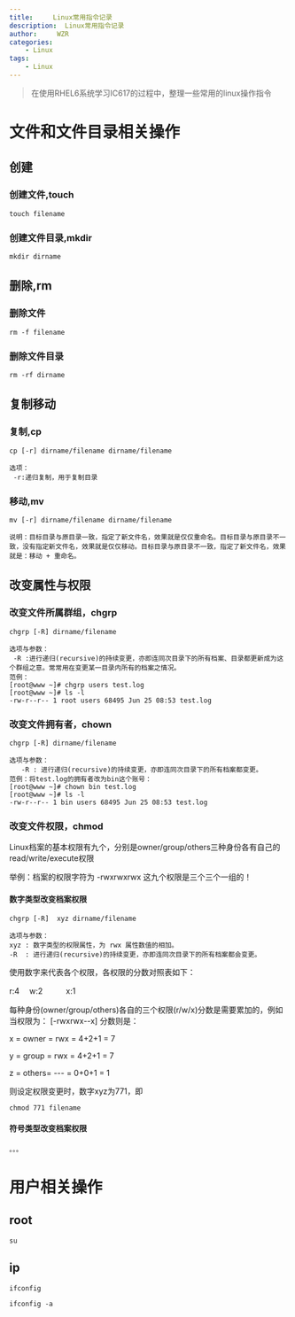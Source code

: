 ```yaml
---
title:     Linux常用指令记录
description:  Linux常用指令记录
author:     WZR
categories:
    - Linux
tags:
    - Linux
---
```


>在使用RHEL6系统学习IC617的过程中，整理一些常用的linux操作指令

<!-- more -->

# 文件和文件目录相关操作

## 创建

### 创建文件,touch

```
touch filename
```

### 创建文件目录,mkdir

```
mkdir dirname
```

## 删除,rm

### 删除文件

```
rm -f filename
```

### 删除文件目录

```
rm -rf dirname
```

## 复制移动

### 复制,cp

```
cp [-r] dirname/filename dirname/filename

选项：
 -r:递归复制，用于复制目录
```

### 移动,mv

```
mv [-r] dirname/filename dirname/filename

说明：目标目录与原目录一致，指定了新文件名，效果就是仅仅重命名。目标目录与原目录不一致，没有指定新文件名，效果就是仅仅移动。目标目录与原目录不一致，指定了新文件名，效果就是：移动 + 重命名。
```

##

## 改变属性与权限

### 改变文件所属群组，chgrp

```
chgrp [-R] dirname/filename

选项与参数：
 -R :进行递归(recursive)的持续变更，亦即连同次目录下的所有档案、目录都更新成为这个群组之意。常常用在变更某一目录内所有的档案之情况。
范例：
[root@www ~]# chgrp users test.log 
[root@www ~]# ls -l 
-rw-r--r-- 1 root users 68495 Jun 25 08:53 test.log 
```

### 改变文件拥有者，chown

```
chgrp [-R] dirname/filename

选项与参数： 
   -R : 进行递归(recursive)的持续变更，亦即连同次目录下的所有档案都变更。
范例：将test.log的拥有者改为bin这个账号：
[root@www ~]# chown bin test.log 
[root@www ~]# ls -l 
-rw-r--r-- 1 bin users 68495 Jun 25 08:53 test.log 
```

### 改变文件权限，chmod

Linux档案的基本权限有九个，分别是owner/group/others三种身份各有自己的read/write/execute权限

举例：档案的权限字符为 -rwxrwxrwx  这九个权限是三个三个一组的！

#### 数字类型改变档案权限

```
chgrp [-R]  xyz dirname/filename

选项与参数： 
xyz : 数字类型的权限属性，为 rwx 属性数值的相加。 
-R  : 进行递归(recursive)的持续变更，亦即连同次目录下的所有档案都会变更。
```

使用数字来代表各个权限，各权限的分数对照表如下：

r:4 　w:2　　　x:1

每种身份(owner/group/others)各自的三个权限(r/w/x)分数是需要累加的，例如当权限为： [-rwxrwx--x] 分数则是：

x = owner = rwx = 4+2+1 = 7

y = group = rwx = 4+2+1 = 7

z = others= --- = 0+0+1 = 1

则设定权限变更时，数字xyz为771，即

```
chmod 771 filename
```

#### 符号类型改变档案权限

```
。。。
```



# 用户相关操作

## root

	su

## ip

```
ifconfig
```

```
ifconfig -a
```

